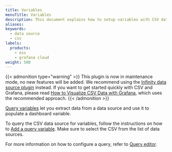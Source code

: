 ```yaml
---
title: Variables
menuTitle: Variables
description: This document explains how to setup variables with CSV datasource
aliases:
keywords:
  - data source
  - csv
labels:
  products:
    - oss
    - grafana cloud
weight: 500
---
```


{{< admonition type="warning" >}}
This plugin is now in maintenance mode, no new features will be added. We recommend using the [Infinity data source plugin](https://grafana.com/grafana/plugins/yesoreyeram-infinity-datasource/) instead. If you want to get started
quickly with CSV and Grafana, please read [How to Visualize CSV Data with Grafana](https://grafana.com/blog/2025/02/05/how-to-visualize-csv-data-with-grafana/), which uses the recommended approach.
{{< /admonition >}}

[Query variables](https://grafana.com/docs/grafana/latest/variables/variable-types/add-query-variable) let you extract data from a data source and use it to populate a dashboard variable.

To query the CSV data source for variables, follow the instructions on how to [Add a query variable](https://grafana.com/docs/grafana/latest/variables/variable-types/add-query-variable). Make sure to select the CSV from the list of data sources.

For more information on how to configure a query, refer to [Query editor](query-editor.md).
